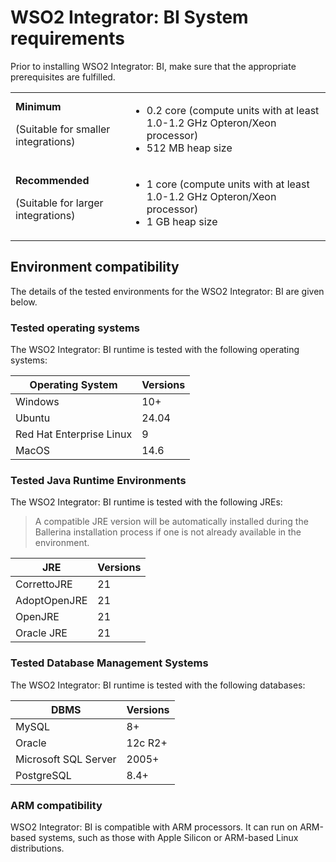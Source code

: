 # WSO2 Integrator: BI System requirements

Prior to installing WSO2 Integrator: BI, make sure that the appropriate prerequisites are fulfilled.

<table>
  <tr>
    <td>
      <b>Minimum</b>
      <p>(Suitable for smaller integrations)</p>
    </td>
    <td>
      <ul>
        <li>
          0.2 core (compute units with at least 1.0-1.2 GHz Opteron/Xeon processor)
        </li>
        <li>
          512 MB heap size
        </li>
      </ul>
    </td>
  </tr>
  <tr>
    <td>
      <b>Recommended</b>
      <p>(Suitable for larger integrations)</p>
    </td>
    <td>
      <ul>
      <li>
          1 core (compute units with at least 1.0-1.2 GHz Opteron/Xeon processor)
        </li>
        <li>
          1 GB heap size
        </li>
      </ul>
    </td>
  </tr>
</table>

## Environment compatibility

The details of the tested environments for the WSO2 Integrator: BI are given below.

### Tested operating systems

The WSO2 Integrator: BI runtime is tested with the following operating systems:

| Operating System         | Versions   |
|--------------------------|------------|
| Windows                  | 10+       |
| Ubuntu                   | 24.04      |
| Red Hat Enterprise Linux | 9   |
| MacOS                    | 14.6      |

### Tested Java Runtime Environments

The WSO2 Integrator: BI runtime is tested with the following JREs:

> A compatible JRE version will be automatically installed during the Ballerina installation process if one is not already available in the environment.

| JRE         |Versions|
|-------------|--------|
| CorrettoJRE | 21 |
| AdoptOpenJRE | 21 |
| OpenJRE     | 21 |
| Oracle JRE  | 21 |

### Tested Database Management Systems

The WSO2 Integrator: BI runtime is tested with the following databases:

| DBMS                 | Versions                |
|----------------------|-------------------------|
| MySQL                | 8+                      |
| Oracle               | 12c R2+                 |
| Microsoft SQL Server | 2005+                   |
| PostgreSQL           | 8.4+                    |

### ARM compatibility

WSO2 Integrator: BI is compatible with ARM processors. It can run on ARM-based systems, such as those with Apple Silicon or ARM-based Linux distributions.